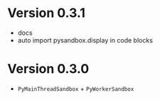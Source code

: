 Version 0.3.1
==========================

- docs
- auto import pysandbox.display in code blocks


Version 0.3.0
==========================

- `PyMainThreadSandbox` + `PyWorkerSandbox`
